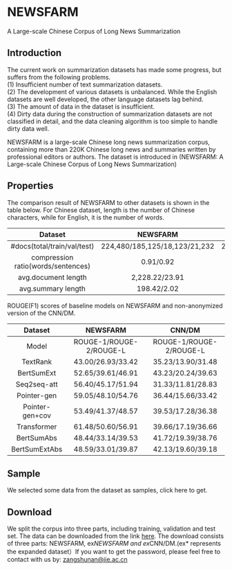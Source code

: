# NEWSFARM
A Large-scale Chinese Corpus of Long News Summarization
## Introduction
The current work on summarization datasets has made some progress, but suffers from the following problems.   
(1) Insufficient number of text summarization datasets.     
(2) The development of various datasets is unbalanced. While the English datasets are well developed, the other language datasets lag behind.   
(3) The amount of data in the dataset is insufficient.   
(4) Dirty data during the construction of summarization datasets are not classified in detail, and the data cleaning algorithm is too simple to handle dirty data well.

NEWSFARM is a large-scale Chinese long news summarization corpus, containing more than 220K Chinese long news and summaries written by professional editors or authors.
The dataset is introduced in (NEWSFARM: A Large-scale Chinese Corpus of Long News Summarization)

## Properties
The comparison result of NEWSFARM to other datasets is shown in the table below. For Chinese dataset, length is the number of Chinese characters, while for English, it is the number of words.

| Dataset | NEWSFARM | LCSTS | CNN/DM |
| :---: | :---: | :---: | :---: |
| #docs(total/train/val/test) | 224,480/185,125/18,123/21,232 | 2,412,163/2,400,391/10,666/1,106 | 312,085/287,227/13,368/11,490 |
| compression ratio(words/sentences) | 0.91/0.92 | 0.83/0.90 | 0.93/0.88 |
| avg.document length | 2,228.22/23.91 | 108.80/10.13 | 687.09/31.66 |
| avg.summary length | 198.42/2.02 | 19.00/1.00 | 48.49/3.73 |

ROUGE(F1) scores of baseline models on NEWSFARM and non-anonymized version of the CNN/DM.

| Dataset | NEWSFARM | CNN/DM |
| :---: | :---: | :---: |
| Model   |ROUGE-1/ROUGE-2/ROUGE-L|ROUGE-1/ROUGE-2/ROUGE-L|
|TextRank |43.00/26.93/33.42|35.23/13.90/31.48|
|BertSumExt|52.65/39.61/46.91|43.23/20.24/39.63|
|Seq2seq-att|56.40/45.17/51.94|31.33/11.81/28.83|
|Pointer-gen|59.05/48.10/54.76|36.44/15.66/33.42|
|Pointer-gen+cov|53.49/41.37/48.57|39.53/17.28/36.38|
|Transformer|61.48/50.60/56.91|39.66/17.19/36.66|
|BertSumAbs|48.44/33.14/39.53|41.72/19.39/38.76|
|BertSumExtAbs|48.59/33.01/39.87|42.13/19.60/39.18|

## Sample
We selected some data from the dataset as samples, click here to get.

## Download
We split the corpus into three parts, including training, validation and test set. The data can be downloaded from the link [here](https://pan.baidu.com/s/1fWg-zdACqUE_DxNHRnbjNw). The download consists of three parts: NEWSFARM, ex*NEWSFARM and ex*CNN/DM.(ex* represents the expanded dataset）If you want to get the password, please feel free to contact with us by: zangshunan@iie.ac.cn

